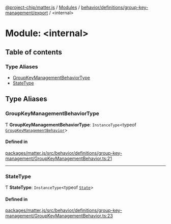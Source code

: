 [@project-chip/matter.js](../README.md) / [Modules](../modules.md) / [behavior/definitions/group-key-management/export](behavior_definitions_group_key_management_export.md) / \<internal\>

# Module: \<internal\>

## Table of contents

### Type Aliases

- [GroupKeyManagementBehaviorType](behavior_definitions_group_key_management_export._internal_.md#groupkeymanagementbehaviortype)
- [StateType](behavior_definitions_group_key_management_export._internal_.md#statetype)

## Type Aliases

### GroupKeyManagementBehaviorType

Ƭ **GroupKeyManagementBehaviorType**: `InstanceType`\<typeof [`GroupKeyManagementBehavior`](behavior_definitions_group_key_management_export.md#groupkeymanagementbehavior)\>

#### Defined in

[packages/matter.js/src/behavior/definitions/group-key-management/GroupKeyManagementBehavior.ts:21](https://github.com/project-chip/matter.js/blob/c0d55745d5279e16fdfaa7d2c564daa31e19c627/packages/matter.js/src/behavior/definitions/group-key-management/GroupKeyManagementBehavior.ts#L21)

___

### StateType

Ƭ **StateType**: `InstanceType`\<typeof [`State`](../classes/behavior_definitions_group_key_management_export.GroupKeyManagementServer.md#state-1)\>

#### Defined in

[packages/matter.js/src/behavior/definitions/group-key-management/GroupKeyManagementBehavior.ts:23](https://github.com/project-chip/matter.js/blob/c0d55745d5279e16fdfaa7d2c564daa31e19c627/packages/matter.js/src/behavior/definitions/group-key-management/GroupKeyManagementBehavior.ts#L23)
